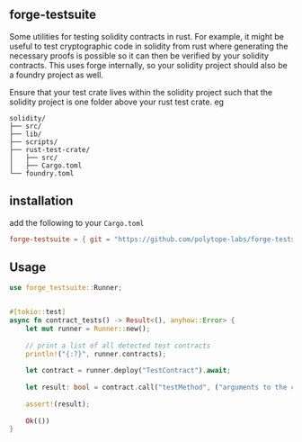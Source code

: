 ## forge-testsuite

Some utilities for testing solidity contracts in rust.
For example, it might be useful to test cryptographic code in solidity from rust where generating the necessary
proofs is possible so it can then be verified by your solidity contracts. This uses forge internally, so your solidity project
should also be a foundry project as well.

Ensure that your test crate lives within the solidity project such that the solidity project is
one folder above your rust test crate. eg

```
solidity/
├── src/
├── lib/
├── scripts/
├── rust-test-crate/
│   ├── src/
│   ├── Cargo.toml
└── foundry.toml
```

## installation

add the following to your `Cargo.toml`

```toml
forge-testsuite = { git = "https://github.com/polytope-labs/forge-testsuite", branch = "master" }
```

## Usage

```rust
use forge_testsuite::Runner;


#[tokio::test]
async fn contract_tests() -> Result<(), anyhow::Error> {
    let mut runner = Runner::new();
    
    // print a list of all detected test contracts
    println!("{:?}", runner.contracts);
    
    let contract = runner.deploy("TestContract").await;
    
    let result: bool = contract.call("testMethod", ("arguments to the contract"))?;
    
    assert!(result);
    
    Ok(())
}

```